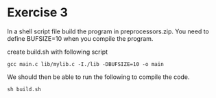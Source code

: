# Exercise 3

In a shell script file build the program in preprocessors.zip. 
You need to define BUFSIZE=10 when you compile the program.

create build.sh with following script

```shell
gcc main.c lib/mylib.c -I./lib -DBUFSIZE=10 -o main
```

We should then be able to run the following to compile the code.

```shell
sh build.sh
```

